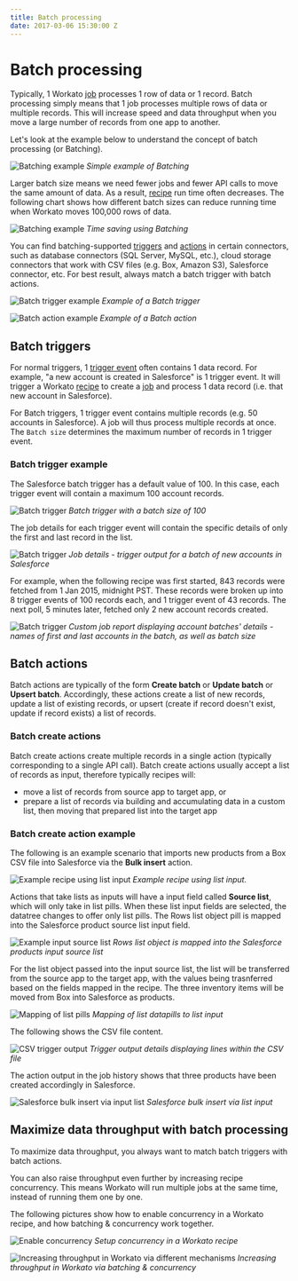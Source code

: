 ```yaml
---
title: Batch processing
date: 2017-03-06 15:30:00 Z
---
```


# Batch processing

Typically, 1 Workato [job](https://docs.workato.com/recipes/jobs.html) processes 1 row of data or 1 record. Batch processing simply means that 1 job processes multiple rows of data or multiple records. This will increase speed and data throughput when you move a large number of records from one app to another.

Let's look at the example below to understand the concept of batch processing (or Batching).

![Batching example](~@img/features/batch-processing/batching-example.png)
*Simple example of Batching*

Larger batch size means we need fewer jobs and fewer API calls to move the same amount of data. As a result, [recipe](https://docs.workato.com/workato-concepts.html#recipes) run time often decreases. The following chart shows how different batch sizes can reduce running time when Workato moves 100,000 rows of data.

![Batching example](~@img/features/batch-processing/batching-graph.png)
*Time saving using Batching*

You can find batching-supported [triggers](https://docs.workato.com/recipes/triggers.html) and [actions](https://docs.workato.com/recipes/actions.html) in certain connectors, such as database connectors (SQL Server, MySQL, etc.), cloud storage connectors that work with CSV files (e.g. Box, Amazon S3), Salesforce connector, etc. For best result, always match a batch trigger with batch actions.

![Batch trigger example](~@img/features/batch-processing/batch-trigger.png)
*Example of a Batch trigger*

![Batch action example](~@img/features/batch-processing/batch-action.png)
*Example of a Batch action*

## Batch triggers

For normal triggers, 1 [trigger event](https://docs.workato.com/recipes/triggers.html) often contains 1 data record. For example, "a new account is created in Salesforce" is 1 trigger event. It will trigger a Workato [recipe](https://docs.workato.com/workato-concepts.html#recipes) to create a [job](https://docs.workato.com/recipes/jobs.html) and process 1 data record (i.e. that new account in Salesforce).

For Batch triggers, 1 trigger event contains multiple records (e.g. 50 accounts in Salesforce). A job will thus process multiple records at once. The `Batch size` determines the maximum number of records in 1 trigger event.

### Batch trigger example
The Salesforce batch trigger has a default value of 100. In this case, each trigger event will contain a maximum 100 account records.

![Batch trigger](~@img/features/batch-processing/batch_trigger_config.png)
*Batch trigger with a batch size of 100*

The job details for each trigger event will contain the specific details of only the first and last record in the list.

![Batch trigger](~@img/features/batch-processing/trigger-output-new-accounts-batch.gif)
*Job details - trigger output for a batch of new accounts in Salesforce*

 For example, when the following recipe was first started, 843 records were fetched from 1 Jan 2015, midnight PST. These records were broken up into 8 trigger events of 100 records each, and 1 trigger event of 43 records. The next poll, 5 minutes later, fetched only 2 new account records created.

![Batch trigger](~@img/features/batch-processing/batch_trigger_job_report.png)
*Custom job report displaying account batches' details - names of first and last accounts in the batch, as well as batch size*

## Batch actions
Batch actions are typically of the form **Create batch** or **Update batch** or **Upsert batch**. Accordingly, these actions create a list of new records, update a list of existing records, or upsert (create if record doesn't exist, update if record exists) a list of records.

### Batch create actions
Batch create actions create multiple records in a single action (typically corresponding to a single API call). Batch create actions usually accept a list of records as input, therefore typically recipes will:
- move a list of records from source app to target app, or
- prepare a list of records via building and accumulating data in a custom list, then moving that prepared list into the target app

### Batch create action example
The following is an example scenario that imports new products from a Box CSV file into Salesforce via the **Bulk insert** action.

![Example recipe using list input](~@img/features/batch-processing/example-recipe-using-input-list.png)
*Example recipe using list input.*

Actions that take lists as inputs will have a input field called **Source list**, which will only take in list pills. When these list input fields are selected, the datatree changes to offer only list pills. The Rows list object pill is mapped into the Salesforce product source list input field.

![Example input source list](~@img/features/batch-processing/example-input-source-list.png)
*Rows list object is mapped into the Salesforce products input source list*

For the list object passed into the input source list, the list will be transferred from the source app to the target app, with the values being trasnferred based on the fields mapped in the recipe. The three inventory items will be moved from Box into Salesforce as products.

![Mapping of list pills](~@img/features/batch-processing/mapping-of-list-pills.gif)
*Mapping of list datapills to list input*

The following shows the CSV file content.

![CSV trigger output](~@img/features/batch-processing/csv-trigger-output.png)
*Trigger output details displaying lines within the CSV file*

The action output in the job history shows that three products have been created accordingly in Salesforce.

![Salesforce bulk insert via input list](~@img/features/batch-processing/job-output-sf-bulk-insert.png)
*Salesforce bulk insert via list input*

## Maximize data throughput with batch processing
To maximize data throughput, you always want to match batch triggers with batch actions.

You can also raise throughput even further by increasing recipe concurrency. This means Workato will run multiple jobs at the same time, instead of running them one by one.

The following pictures show how to enable concurrency in a Workato recipe, and how batching & concurrency work together.

![Enable concurrency](~@img/features/concurrency/concurrency.png)
*Setup concurrency in a Workato recipe*

![Increasing throughput in Workato via different mechanisms](~@img/features/batch-processing/increasing-throughput.png)
*Increasing throughput in Workato via batching & concurrency*
